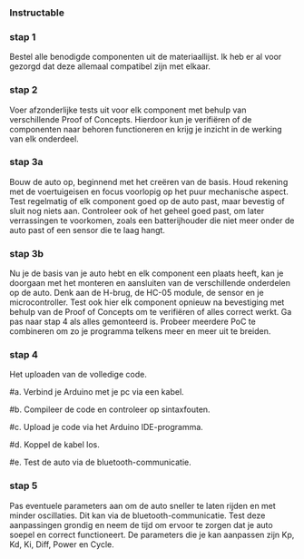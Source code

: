 ### Instructable

### stap 1

Bestel alle benodigde componenten uit de materiaallijst. Ik heb er al voor gezorgd dat deze allemaal compatibel zijn met elkaar.

### stap 2

Voer afzonderlijke tests uit voor elk component met behulp van verschillende Proof of Concepts. Hierdoor kun je verifiëren of de componenten naar behoren functioneren en krijg je inzicht in de werking van elk onderdeel.

### stap 3a

Bouw de auto op, beginnend met het creëren van de basis. Houd rekening met de voertuigeisen en focus voorlopig op het puur mechanische aspect. Test regelmatig of elk component goed op de auto past, maar bevestig of sluit nog niets aan. Controleer ook of het geheel goed past, om later verrassingen te voorkomen, zoals een batterijhouder die niet meer onder de auto past of een sensor die te laag hangt.
 
### stap 3b

Nu je de basis van je auto hebt en elk component een plaats heeft, kan je doorgaan met het monteren en aansluiten van de verschillende onderdelen op de auto. Denk aan de H-brug, de HC-05 module, de sensor en je microcontroller. Test ook hier elk component opnieuw na bevestiging met behulp van de Proof of Concepts om te verifiëren of alles correct werkt. Ga pas naar stap 4 als alles gemonteerd is. Probeer meerdere PoC te combineren om zo je programma telkens meer en meer uit te breiden.

### stap 4

Het uploaden van de volledige code.

#a. Verbind je Arduino met je pc via een kabel.

#b. Compileer de code en controleer op sintaxfouten.

#c. Upload je code via het Arduino IDE-programma.

#d. Koppel de kabel los.

#e. Test de auto via de bluetooth-communicatie.



### stap 5 

Pas eventuele parameters aan om de auto sneller te laten rijden en met minder oscillaties. Dit kan via de bluetooth-communicatie. Test deze aanpassingen grondig en neem de tijd om ervoor te zorgen dat je auto soepel en correct functioneert. De parameters die je kan aanpassen zijn Kp, Kd, Ki, Diff, Power en Cycle.

